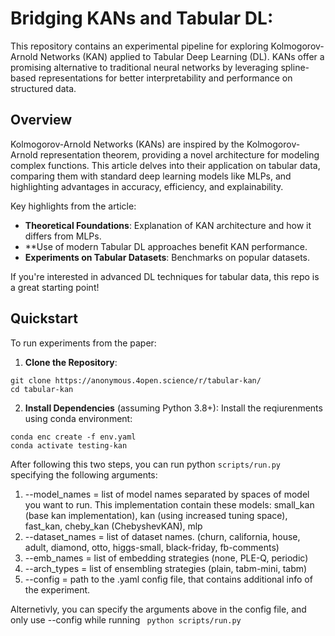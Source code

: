 # Bridging KANs and Tabular DL: 

This repository contains an experimental pipeline for exploring Kolmogorov-Arnold Networks (KAN) applied to Tabular Deep Learning (DL). KANs offer a promising alternative to traditional neural networks by leveraging spline-based representations for better interpretability and performance on structured data.

## Overview

Kolmogorov-Arnold Networks (KANs) are inspired by the Kolmogorov-Arnold representation theorem, providing a novel architecture for modeling complex functions. This article delves into their application on tabular data, comparing them with standard deep learning models like MLPs, and highlighting advantages in accuracy, efficiency, and explainability.

Key highlights from the article:
- **Theoretical Foundations**: Explanation of KAN architecture and how it differs from MLPs.
- **Use of modern Tabular DL approaches benefit KAN performance.
- **Experiments on Tabular Datasets**: Benchmarks on popular datasets.

If you're interested in advanced DL techniques for tabular data, this repo is a great starting point!

## Quickstart

To run experiments from the paper:

1. **Clone the Repository**:
```
git clone https://anonymous.4open.science/r/tabular-kan/
cd tabular-kan
```

2. **Install Dependencies** (assuming Python 3.8+):
Install the reqiurenments using conda environment:
```
conda enc create -f env.yaml
conda activate testing-kan
```
After following this two steps, you can run python `scripts/run.py` specifying the following arguments:

1. --model_names = list of model names separated by spaces of model you want to run. This implementation contain these models: small_kan (base kan implementation), kan (using increased tuning space), fast_kan, cheby_kan (ChebyshevKAN), mlp
2. --dataset_names = list of dataset names. (churn, california, house, adult, diamond, otto, higgs-small, black-friday, fb-comments)
3. --emb_names = list of embedding strategies (none, PLE-Q, periodic)
4. --arch_types = list of ensembling strategies (plain, tabm-mini, tabm)
5. --config = path to the .yaml config file, that contains additional info of the experiment.

Alternetivly, you can specify the arguments above in the config file, and only use --config while running ` python scripts/run.py`


